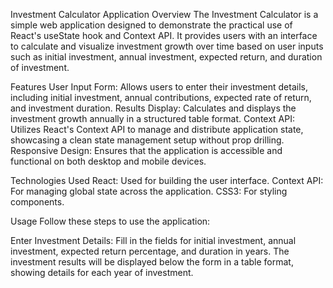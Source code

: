 Investment Calculator Application
Overview
The Investment Calculator is a simple web application designed to demonstrate the practical use of React's useState hook and Context API. It provides users with an interface to calculate and visualize investment growth over time based on user inputs such as initial investment, annual investment, expected return, and duration of investment.

Features
User Input Form: Allows users to enter their investment details, including initial investment, annual contributions, expected rate of return, and investment duration.
Results Display: Calculates and displays the investment growth annually in a structured table format.
Context API: Utilizes React's Context API to manage and distribute application state, showcasing a clean state management setup without prop drilling.
Responsive Design: Ensures that the application is accessible and functional on both desktop and mobile devices.

Technologies Used
React: Used for building the user interface.
Context API: For managing global state across the application.
CSS3: For styling components.


Usage
Follow these steps to use the application:

Enter Investment Details:
Fill in the fields for initial investment, annual investment, expected return percentage, and duration in years.
The investment results will be displayed below the form in a table format, showing details for each year of investment.
